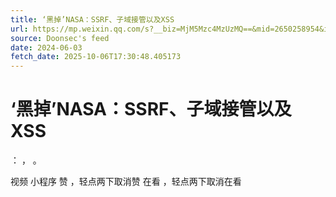 ```yaml
---
title: ‘黑掉’NASA：SSRF、子域接管以及XSS
url: https://mp.weixin.qq.com/s?__biz=MjM5Mzc4MzUzMQ==&mid=2650258954&idx=1&sn=5cb7c334ffea57bcd8597d3e3166d3e8
source: Doonsec's feed
date: 2024-06-03
fetch_date: 2025-10-06T17:30:48.405173
---
```


# ‘黑掉’NASA：SSRF、子域接管以及XSS

：
，
。

视频
小程序
赞
，轻点两下取消赞
在看
，轻点两下取消在看